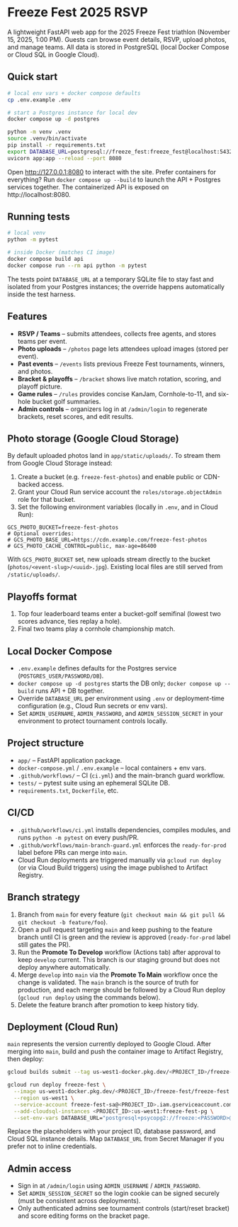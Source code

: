 # Freeze Fest 2025 RSVP

A lightweight FastAPI web app for the 2025 Freeze Fest triathlon (November 15, 2025, 1:00 PM). Guests can browse event details, RSVP, upload photos, and manage teams. All data is stored in PostgreSQL (local Docker Compose or Cloud SQL in Google Cloud).

## Quick start

```bash
# local env vars + docker compose defaults
cp .env.example .env

# start a Postgres instance for local dev
docker compose up -d postgres

python -m venv .venv
source .venv/bin/activate
pip install -r requirements.txt
export DATABASE_URL=postgresql://freeze_fest:freeze_fest@localhost:5432/freeze_fest
uvicorn app:app --reload --port 8080
```

Open http://127.0.0.1:8080 to interact with the site. Prefer containers for everything? Run `docker compose up --build` to launch the API + Postgres services together. The containerized API is exposed on http://localhost:8080.

## Running tests

```bash
# local venv
python -m pytest

# inside Docker (matches CI image)
docker compose build api
docker compose run --rm api python -m pytest
```

The tests point `DATABASE_URL` at a temporary SQLite file to stay fast and isolated from your Postgres instances; the override happens automatically inside the test harness.

## Features

- **RSVP / Teams** – submits attendees, collects free agents, and stores teams per event.
- **Photo uploads** – `/photos` page lets attendees upload images (stored per event).
- **Past events** – `/events` lists previous Freeze Fest tournaments, winners, and photos.
- **Bracket & playoffs** – `/bracket` shows live match rotation, scoring, and playoff picture.
- **Game rules** – `/rules` provides concise KanJam, Cornhole-to-11, and six-hole bucket golf summaries.
- **Admin controls** – organizers log in at `/admin/login` to regenerate brackets, reset scores, and edit results.

## Photo storage (Google Cloud Storage)

By default uploaded photos land in `app/static/uploads/`. To stream them from Google Cloud Storage instead:

1. Create a bucket (e.g. `freeze-fest-photos`) and enable public or CDN-backed access.
2. Grant your Cloud Run service account the `roles/storage.objectAdmin` role for that bucket.
3. Set the following environment variables (locally in `.env`, and in Cloud Run):

```
GCS_PHOTO_BUCKET=freeze-fest-photos
# Optional overrides:
# GCS_PHOTO_BASE_URL=https://cdn.example.com/freeze-fest-photos
# GCS_PHOTO_CACHE_CONTROL=public, max-age=86400
```

With `GCS_PHOTO_BUCKET` set, new uploads stream directly to the bucket (`photos/<event-slug>/<uuid>.jpg`). Existing local files are still served from `/static/uploads/`.

## Playoffs format

1. Top four leaderboard teams enter a bucket-golf semifinal (lowest two scores advance, ties replay a hole).  
2. Final two teams play a cornhole championship match.

## Local Docker Compose

- `.env.example` defines defaults for the Postgres service (`POSTGRES_USER/PASSWORD/DB`).
- `docker compose up -d postgres` starts the DB only; `docker compose up --build` runs API + DB together.
- Override `DATABASE_URL` per environment using `.env` or deployment-time configuration (e.g., Cloud Run secrets or env vars).
- Set `ADMIN_USERNAME`, `ADMIN_PASSWORD`, and `ADMIN_SESSION_SECRET` in your environment to protect tournament controls locally.

## Project structure

- `app/` – FastAPI application package.
- `docker-compose.yml` / `.env.example` – local containers + env vars.
- `.github/workflows/` – CI (`ci.yml`) and the main-branch guard workflow.
- `tests/` – pytest suite using an ephemeral SQLite DB.
- `requirements.txt`, `Dockerfile`, etc.

## CI/CD

- `.github/workflows/ci.yml` installs dependencies, compiles modules, and runs `python -m pytest` on every push/PR.
- `.github/workflows/main-branch-guard.yml` enforces the `ready-for-prod` label before PRs can merge into `main`.
- Cloud Run deployments are triggered manually via `gcloud run deploy` (or via Cloud Build triggers) using the image published to Artifact Registry.

## Branch strategy

1. Branch from `main` for every feature (`git checkout main && git pull && git checkout -b feature/foo`).
2. Open a pull request targeting `main` and keep pushing to the feature branch until CI is green and the review is approved (`ready-for-prod` label still gates the PR).
3. Run the **Promote To Develop** workflow (Actions tab) after approval to keep `develop` current. This branch is our staging ground but does not deploy anywhere automatically.
4. Merge `develop` into `main` via the **Promote To Main** workflow once the change is validated. The `main` branch is the source of truth for production, and each merge should be followed by a Cloud Run deploy (`gcloud run deploy` using the commands below).
5. Delete the feature branch after promotion to keep history tidy.

## Deployment (Cloud Run)

`main` represents the version currently deployed to Google Cloud. After merging into `main`, build and push the container image to Artifact Registry, then deploy:

```bash
gcloud builds submit --tag us-west1-docker.pkg.dev/<PROJECT_ID>/freeze-fest/freeze-fest:latest

gcloud run deploy freeze-fest \
  --image us-west1-docker.pkg.dev/<PROJECT_ID>/freeze-fest/freeze-fest:latest \
  --region us-west1 \
  --service-account freeze-fest-sa@<PROJECT_ID>.iam.gserviceaccount.com \
  --add-cloudsql-instances <PROJECT_ID>:us-west1:freeze-fest-pg \
  --set-env-vars DATABASE_URL="postgresql+psycopg2://freeze:<PASSWORD>@/freeze_db?host=/cloudsql/<PROJECT_ID>:us-west1:freeze-fest-pg"
```

Replace the placeholders with your project ID, database password, and Cloud SQL instance details. Map `DATABASE_URL` from Secret Manager if you prefer not to inline credentials.

## Admin access

- Sign in at `/admin/login` using `ADMIN_USERNAME` / `ADMIN_PASSWORD`.
- Set `ADMIN_SESSION_SECRET` so the login cookie can be signed securely (must be consistent across deployments).
- Only authenticated admins see tournament controls (start/reset bracket) and score editing forms on the bracket page.
